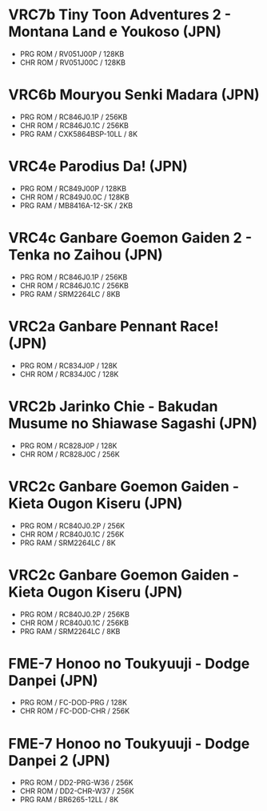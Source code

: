# VRC7b Tiny Toon Adventures 2 - Montana Land e Youkoso (JPN)
* PRG ROM / RV051J00P / 128KB
* CHR ROM / RV051J00C / 128KB
# VRC6b Mouryou Senki Madara (JPN)
* PRG ROM / RC846J0.1P / 256KB
* CHR ROM / RC846J0.1C / 256KB
* PRG RAM / CXK5864BSP-10LL / 8K
# VRC4e Parodius Da! (JPN)
* PRG ROM / RC849J00P / 128KB
* CHR ROM / RC849J0.0C / 128KB
* PRG RAM / MB8416A-12-SK / 2KB
# VRC4c Ganbare Goemon Gaiden 2 - Tenka no Zaihou (JPN)
* PRG ROM / RC846J0.1P / 256KB
* CHR ROM / RC846J0.1C / 256KB
* PRG RAM / SRM2264LC / 8KB
# VRC2a Ganbare Pennant Race! (JPN)
* PRG ROM / RC834J0P / 128K
* CHR ROM / RC834J0C / 128K
# VRC2b Jarinko Chie - Bakudan Musume no Shiawase Sagashi (JPN)
* PRG ROM / RC828J0P / 128K
* CHR ROM / RC828J0C / 256K
# VRC2c Ganbare Goemon Gaiden - Kieta Ougon Kiseru (JPN)
* PRG ROM / RC840J0.2P / 256K
* CHR ROM / RC840J0.1C / 256K
* PRG RAM / SRM2264LC / 8K
# VRC2c Ganbare Goemon Gaiden - Kieta Ougon Kiseru (JPN)
* PRG ROM / RC840J0.2P / 256KB
* CHR ROM / RC840J0.1C / 256KB
* PRG RAM / SRM2264LC / 8KB
# FME-7 Honoo no Toukyuuji - Dodge Danpei (JPN)
* PRG ROM / FC-DOD-PRG / 128K
* CHR ROM / FC-DOD-CHR / 256K
# FME-7 Honoo no Toukyuuji - Dodge Danpei 2 (JPN)
* PRG ROM / DD2-PRG-W36 / 256K
* CHR ROM / DD2-CHR-W37 / 256K
* PRG RAM / BR6265-12LL / 8K
